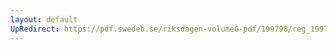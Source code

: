 ```yaml
---
layout: default
UpRedirect: https://pdf.swedeb.se/riksdagen-volumeG-pdf/199798/reg_199798/reg_199798_0485.pdf
---
```


